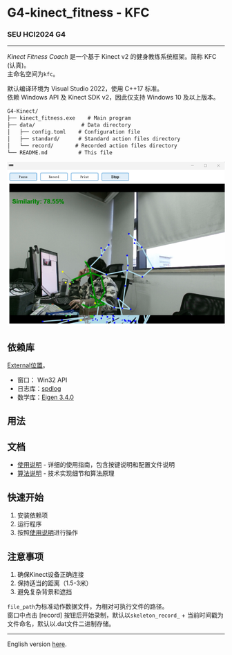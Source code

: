 # G4-kinect_fitness - KFC
### SEU HCI2024 G4 

---

*Kinect Fitness Coach* 是一个基于 Kinect v2 的健身教练系统框架。简称 KFC (认真)。  
主命名空间为`kfc`。

默认编译环境为 Visual Studio 2022，使用 C++17 标准。  
依赖 Windows API 及 Kinect SDK v2，因此仅支持 Windows 10 及以上版本。

```
G4-Kinect/
├── kinect_fitness.exe    # Main program
├── data/               # Data directory
│   ├── config.toml    # Configuration file
│   ├── standard/      # Standard action files directory
│   └── record/       # Recorded action files directory
└── README.md          # This file
```

![Kinect](docs/images/me.png)

依赖库
---

<a href="External/README.md">External位置</a>。

- 窗口：  Win32 API
- 日志库：[spdlog](https://github.com/gabime/spdlog)
- 数学库：[Eigen 3.4.0](https://eigen.tuxfamily.org/index.php?title=Main_Page)

用法
---

## 文档

- [使用说明](docs/Usage.md) - 详细的使用指南，包含按键说明和配置文件说明
- [算法说明](docs/Algorithm.md) - 技术实现细节和算法原理

## 快速开始

1. 安装依赖项
2. 运行程序
3. 按照[使用说明](docs/Usage.md)进行操作

## 注意事项

1. 确保Kinect设备正确连接
2. 保持适当的距离（1.5-3米）
3. 避免复杂背景和遮挡

`file_path`为标准动作数据文件，为相对可执行文件的路径。  
窗口中点击 [record] 按钮后开始录制，默认以`skeleton_record_` + 当前时间戳为文件命名，默认以.dat文件二进制存储。

---

English version <a href="README_en.md">here</a>.






